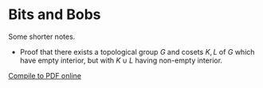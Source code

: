 # Bits and Bobs

Some shorter notes.

- Proof that there exists a topological group $G$ and cosets $K,L$ of $G$ which have empty interior, but with $K\cup L$ having non-empty interior.

[Compile to PDF online](https://latexonline.cc/compile?git=https%3A%2F%2Fgithub.com%2FMatthewDaws%2FMathematics&target=Bits-n-Bobs%2Fnotes.tex&command=pdflatex)
